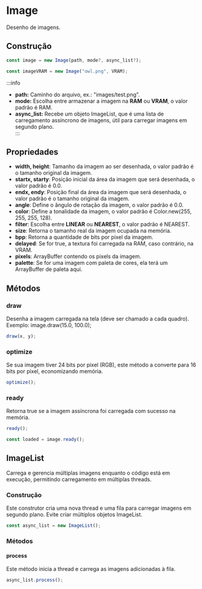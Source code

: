 # Image  

Desenho de imagens.

## Construção  

```js
const image = new Image(path, mode?, async_list?);
```

```js
const imageVRAM = new Image("owl.png", VRAM); 
``` 
:::info
- **path:** Caminho do arquivo, ex.: "images/test.png".  
- **mode:** Escolha entre armazenar a imagem na **RAM** ou **VRAM**, o valor padrão é RAM.
- **async_list:** Recebe um objeto ImageList, que é uma lista de carregamento assíncrono de imagens, útil para carregar imagens em segundo plano.  
:::

## Propriedades

- **width, height**: Tamanho da imagem ao ser desenhada, o valor padrão é o tamanho original da imagem.
- **startx, starty**: Posição inicial da área da imagem que será desenhada, o valor padrão é 0.0.
- **endx, endy**: Posição final da área da imagem que será desenhada, o valor padrão é o tamanho original da imagem.
- **angle**: Define o ângulo de rotação da imagem, o valor padrão é 0.0.
- **color**: Define a tonalidade da imagem, o valor padrão é Color.new(255, 255, 255, 128).
- **filter**: Escolha entre **LINEAR** ou **NEAREST**, o valor padrão é NEAREST.
- **size**: Retorna o tamanho real da imagem ocupada na memória.
- **bpp**: Retorna a quantidade de bits por pixel da imagem.
- **delayed**: Se for true, a textura foi carregada na RAM, caso contrário, na VRAM.
- **pixels**: ArrayBuffer contendo os pixels da imagem.
- **palette**: Se for uma imagem com paleta de cores, ela terá um ArrayBuffer de paleta aqui.
 
## Métodos

### draw

Desenha a imagem carregada na tela (deve ser chamado a cada quadro). Exemplo: image.draw(15.0, 100.0);

```js
draw(x, y);
```

### optimize

Se sua imagem tiver 24 bits por pixel (RGB), este método a converte para 16 bits por pixel, economizando memória.

```js
optimize();
```

### ready

Retorna true se a imagem assíncrona foi carregada com sucesso na memória.

```js
ready();
```

```js
const loaded = image.ready();  
```

## ImageList

Carrega e gerencia múltiplas imagens enquanto o código está em execução, permitindo carregamento em múltiplas threads.

### Construção

Este construtor cria uma nova thread e uma fila para carregar imagens em segundo plano. Evite criar múltiplos objetos ImageList.

```js
const async_list = new ImageList(); 
```

### Métodos

#### process

Este método inicia a thread e carrega as imagens adicionadas à fila.

```js
async_list.process();
```
